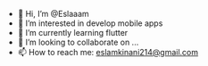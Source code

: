 - 👋 Hi, I’m @Eslaaam
- 👀 I’m interested in develop mobile apps
- 🌱 I’m currently learning flutter
- 💞️ I’m looking to collaborate on ...
- 📫 How to reach me: eslamkinani214@gmail.com

<!---
Eslaaaz/Eslaaaz is a ✨ special ✨ repository because its `README.md` (this file) appears on your GitHub profile.
You can click the Preview link to take a look at your changes.
--->

